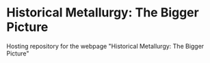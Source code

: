 # Historical Metallurgy: The Bigger Picture
Hosting repository for the webpage "Historical Metallurgy: The Bigger Picture"
